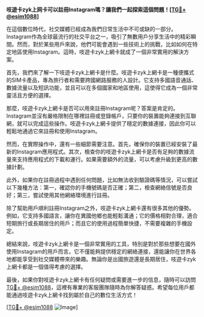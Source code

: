 **吱遊卡zyk上网卡可以註冊Instagram嗎？讓我們一起探索這個問題！[[TG💪+ @esim1088](https://t.me/s/esim1088)]**

在這個數位時代，社交媒體已經成為我們日常生活中不可或缺的一部分。Instagram作為全球最流行的社交平台之一，吸引了無數用戶分享生活中的精彩瞬間。然而，對於某些用戶來說，他們可能會遇到一些技術上的挑戰，比如如何在特定地區使用Instagram。這時，吱遊卡zyk上網卡就成了一個非常實用的解決方案。

首先，我們來了解一下吱遊卡zyk上網卡是什麼。吱遊卡zyk上網卡是一種便攜式的SIM卡產品，專為旅行者和需要跨國網路服務的人設計。它支持多國語音通話、數據流量以及短訊功能，並且可以在多個國家和地區使用，這使得它成為一個非常靈活且方便的選擇。

那麼，吱遊卡zyk上網卡是否可以用來註冊Instagram呢？答案是肯定的。Instagram並沒有嚴格限制在哪裡註冊或登錄帳戶，只要你的裝置能夠連接到互聯網，就可以完成這些操作。吱遊卡zyk上網卡提供了穩定的數據連接，因此你可以輕鬆地通過它來註冊和使用Instagram。

然而，在實際操作中，還有一些細節需要注意。首先，確保你的裝置已經安裝了最新的Instagram應用程式。其次，檢查你的吱遊卡zyk上網卡是否有足夠的數據流量來支持應用程式的下載和運行。如果需要額外的流量，可以考慮升級到更高的數據計劃。

此外，如果你在註冊過程中遇到任何問題，比如無法收到驗證碼等情況，可以嘗試以下幾種方法：第一，確認你的手機號碼是否正確；第二，檢查網絡信號是否良好；第三，嘗試使用其他網絡環境進行註冊。

除了幫助用戶順利註冊Instagram之外，吱遊卡zyk上網卡還有很多其他的優勢。例如，它支持多國語言，讓你在異國他鄉也能輕鬆溝通；它的價格相對合理，適合短期旅行或長期居住的用戶；而且它的使用過程簡單快捷，不需要複雜的手機設定。

總結來說，吱遊卡zyk上網卡是一個非常實用的工具，特別是對於那些想要在國外使用Instagram的用戶而言。它不僅能夠提供穩定的網絡連接，還能讓你在世界各地都能享受到社交媒體帶來的樂趣。無論你是出國旅遊還是長期居住，吱遊卡zyk上網卡都是一個值得考慮的選擇。

最後，如果你對吱遊卡zyk上網卡有任何疑問或需要進一步的信息，隨時可以訪問[TG💪+ @esim1088](https://t.me/s/esim1088)，這裡有專業的客服團隊隨時為你解答疑惑。希望每位用戶都能通過吱遊卡zyk上網卡找到屬於自己的數位生活方式！

[[TG💪+ @esim1088](https://t.me/s/esim1088) ![Image](https://i.postimg.cc/4NQfJmqS/Snipaste-2025-05-13-00-14-12.png)]